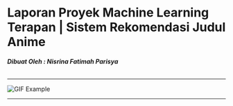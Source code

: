 # **Laporan Proyek Machine Learning Terapan | Sistem Rekomendasi Judul Anime**
###### **Dibuat Oleh : Nisrina Fatimah Parisya**
---

![GIF Example](https://i.pinimg.com/originals/f5/f2/74/f5f27448c036af645c27467c789ad759.gif)

---
